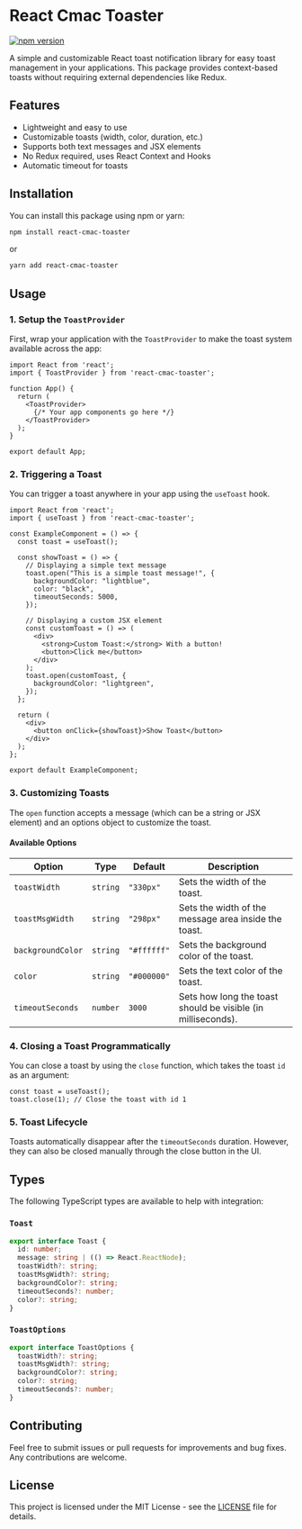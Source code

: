 
# React Cmac Toaster

[![npm version](https://badge.fury.io/js/react-cmac-toaster.svg)](https://badge.fury.io/js/react-cmac-toaster)

A simple and customizable React toast notification library for easy toast management in your applications. This package provides context-based toasts without requiring external dependencies like Redux.

## Features
- Lightweight and easy to use
- Customizable toasts (width, color, duration, etc.)
- Supports both text messages and JSX elements
- No Redux required, uses React Context and Hooks
- Automatic timeout for toasts

## Installation

You can install this package using npm or yarn:

```bash
npm install react-cmac-toaster
```

or

```bash
yarn add react-cmac-toaster
```

## Usage

### 1. Setup the `ToastProvider`

First, wrap your application with the `ToastProvider` to make the toast system available across the app:

```tsx
import React from 'react';
import { ToastProvider } from 'react-cmac-toaster';

function App() {
  return (
    <ToastProvider>
      {/* Your app components go here */}
    </ToastProvider>
  );
}

export default App;
```

### 2. Triggering a Toast

You can trigger a toast anywhere in your app using the `useToast` hook.

```tsx
import React from 'react';
import { useToast } from 'react-cmac-toaster';

const ExampleComponent = () => {
  const toast = useToast();

  const showToast = () => {
    // Displaying a simple text message
    toast.open("This is a simple toast message!", {
      backgroundColor: "lightblue",
      color: "black",
      timeoutSeconds: 5000,
    });

    // Displaying a custom JSX element
    const customToast = () => (
      <div>
        <strong>Custom Toast:</strong> With a button!
        <button>Click me</button>
      </div>
    );
    toast.open(customToast, {
      backgroundColor: "lightgreen",
    });
  };

  return (
    <div>
      <button onClick={showToast}>Show Toast</button>
    </div>
  );
};

export default ExampleComponent;
```

### 3. Customizing Toasts

The `open` function accepts a message (which can be a string or JSX element) and an options object to customize the toast.

#### Available Options

| Option          | Type      | Default                        | Description                                                |
|-----------------|-----------|--------------------------------|------------------------------------------------------------|
| `toastWidth`    | `string`  | `"330px"`                      | Sets the width of the toast.                               |
| `toastMsgWidth` | `string`  | `"298px"`                      | Sets the width of the message area inside the toast.        |
| `backgroundColor`| `string` | `"#ffffff"`| Sets the background color of the toast.                     |
| `color`         | `string`  | `"#000000"`       | Sets the text color of the toast.                          |
| `timeoutSeconds`| `number`  | `3000`                         | Sets how long the toast should be visible (in milliseconds).|

### 4. Closing a Toast Programmatically

You can close a toast by using the `close` function, which takes the toast `id` as an argument:

```tsx
const toast = useToast();
toast.close(1); // Close the toast with id 1
```

### 5. Toast Lifecycle

Toasts automatically disappear after the `timeoutSeconds` duration. However, they can also be closed manually through the close button in the UI.

## Types

The following TypeScript types are available to help with integration:

### `Toast`

```ts
export interface Toast {
  id: number;
  message: string | (() => React.ReactNode);
  toastWidth?: string;
  toastMsgWidth?: string;
  backgroundColor?: string;
  timeoutSeconds?: number;
  color?: string;
}
```

### `ToastOptions`

```ts
export interface ToastOptions {
  toastWidth?: string;
  toastMsgWidth?: string;
  backgroundColor?: string;
  color?: string;
  timeoutSeconds?: number;
}
```

## Contributing

Feel free to submit issues or pull requests for improvements and bug fixes. Any contributions are welcome.

## License

This project is licensed under the MIT License - see the [LICENSE](LICENSE) file for details.
